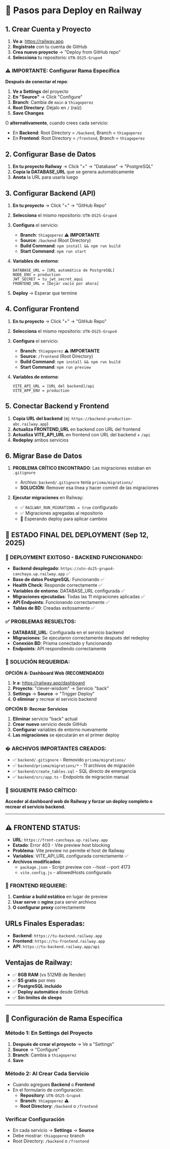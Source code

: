 # 🚄 Pasos para Deploy en Railway

## 1. Crear Cuenta y Proyecto

1. **Ve a**: https://railway.app
2. **Regístrate** con tu cuenta de GitHub
3. **Crea nuevo proyecto** → "Deploy from GitHub repo"
4. **Selecciona** tu repositorio: `UTN-DS25-Grupo4`

### ⚠️ **IMPORTANTE: Configurar Rama Específica**

**Después de conectar el repo**:
1. **Ve a Settings** del proyecto
2. **En "Source"** → Click "Configure"
3. **Branch**: Cambia de `main` a `thiagoperez`
4. **Root Directory**: Déjalo en `/` (raíz)
5. **Save Changes**

O **alternativamente**, cuando crees cada servicio:
- En **Backend**: Root Directory = `/backend`, Branch = `thiagoperez`
- En **Frontend**: Root Directory = `/frontend`, Branch = `thiagoperez`

## 2. Configurar Base de Datos

1. **En tu proyecto Railway** → Click "+" → "Database" → "PostgreSQL"
2. **Copia la DATABASE_URL** que se genera automáticamente
3. **Anota** la URL para usarla luego

## 3. Configurar Backend (API)

1. **En tu proyecto** → Click "+" → "GitHub Repo" 
2. **Selecciona** el mismo repositorio: `UTN-DS25-Grupo4`
3. **Configura** el servicio:
   - **Branch**: `thiagoperez` ⚠️ **IMPORTANTE**
   - **Source**: `/backend` (Root Directory)
   - **Build Command**: `npm install && npm run build`
   - **Start Command**: `npm run start`

4. **Variables de entorno**:
   ```
   DATABASE_URL = [URL automática de PostgreSQL]
   NODE_ENV = production
   JWT_SECRET = tu_jwt_secret_aqui
   FRONTEND_URL = [Dejar vacío por ahora]
   ```

5. **Deploy** → Esperar que termine

## 4. Configurar Frontend

1. **En tu proyecto** → Click "+" → "GitHub Repo"
2. **Selecciona** el mismo repositorio: `UTN-DS25-Grupo4`
3. **Configura** el servicio:
   - **Branch**: `thiagoperez` ⚠️ **IMPORTANTE**
   - **Source**: `/frontend` (Root Directory)
   - **Build Command**: `npm install && npm run build`
   - **Start Command**: `npm run preview`

4. **Variables de entorno**:
   ```
   VITE_API_URL = [URL del backend]/api
   VITE_APP_ENV = production
   ```

## 5. Conectar Backend y Frontend

1. **Copia URL del backend** (ej: `https://backend-production-abc.railway.app`)
2. **Actualiza FRONTEND_URL** en backend con URL del frontend
3. **Actualiza VITE_API_URL** en frontend con URL del backend + `/api`
4. **Redeploy** ambos servicios

## 6. Migrar Base de Datos

1. **PROBLEMA CRÍTICO ENCONTRADO**: Las migraciones estaban en `.gitignore`
   - Archivo: `backend/.gitignore` tenía `prisma/migrations/`
   - **SOLUCIÓN**: Remover esa línea y hacer commit de las migraciones

2. **Ejecutar migraciones** en Railway:
   - ✅ `RAILWAY_RUN_MIGRATIONS = true` configurado
   - ✅ Migraciones agregadas al repositorio
   - 🔄 Esperando deploy para aplicar cambios

## 🚨 **ESTADO FINAL DEL DEPLOYMENT** (Sep 12, 2025)

### 🎉 **DEPLOYMENT EXITOSO - BACKEND FUNCIONANDO:**
- **Backend desplegado**: `https://utn-ds25-grupo4-canchaya.up.railway.app` ✅
- **Base de datos PostgreSQL**: Funcionando ✅  
- **Health Check**: Responde correctamente ✅
- **Variables de entorno**: DATABASE_URL configurada ✅
- **Migraciones ejecutadas**: Todas las 11 migraciones aplicadas ✅
- **API Endpoints**: Funcionando correctamente ✅
- **Tablas de BD**: Creadas exitosamente ✅

### ✅ **PROBLEMAS RESUELTOS:**
- **DATABASE_URL**: Configurada en el servicio backend
- **Migraciones**: Se ejecutaron correctamente después del redeploy
- **Conexión BD**: Prisma conectado y funcionando
- **Endpoints**: API respondiendo correctamente

### 🔧 **SOLUCIÓN REQUERIDA:**

**OPCIÓN A: Dashboard Web (RECOMENDADO)**
1. **Ir a**: https://railway.app/dashboard
2. **Proyecto**: "clever-wisdom" → Servicio "back"
3. **Settings** → **Source** → "Trigger Deploy"
4. **O eliminar** y recrear el servicio backend

**OPCIÓN B: Recrear Servicios**
1. **Eliminar** servicio "back" actual
2. **Crear nuevo** servicio desde GitHub
3. **Configurar** variables de entorno nuevamente
4. **Las migraciones** se ejecutarán en el primer deploy

### � **ARCHIVOS IMPORTANTES CREADOS:**
- ✅ `backend/.gitignore` - Removido `prisma/migrations/`
- ✅ `backend/prisma/migrations/*` - 11 archivos de migración
- ✅ `backend/create_tables.sql` - SQL directo de emergencia
- ✅ `backend/src/app.ts` - Endpoints de migración manual

### 🎯 **SIGUIENTE PASO CRÍTICO:**
**Acceder al dashboard web de Railway y forzar un deploy completo o recrear el servicio backend.**

---

## ⚠️ **FRONTEND STATUS:**
- **URL**: `https://front-canchaya.up.railway.app`
- **Estado**: Error 403 - Vite preview host blocking
- **Problema**: Vite preview no permite el host de Railway
- **Variables**: VITE_API_URL configurada correctamente ✅
- **Archivos modificados**: 
  - `package.json` - Script preview con --host --port 4173
  - `vite.config.js` - allowedHosts configurado

### 🚨 **FRONTEND REQUIERE:**
1. **Cambiar a build estático** en lugar de preview
2. **Usar serve** o **nginx** para servir archivos
3. **O configurar proxy** correctamente

## URLs Finales Esperadas:
- **Backend**: `https://tu-backend.railway.app`
- **Frontend**: `https://tu-frontend.railway.app`
- **API**: `https://tu-backend.railway.app/api`

## Ventajas de Railway:
- ✅ **8GB RAM** (vs 512MB de Render)
- ✅ **$5 gratis** por mes
- ✅ **PostgreSQL incluido**
- ✅ **Deploy automático** desde GitHub
- ✅ **Sin límites de sleeps**

---

## 🔧 **Configuración de Rama Específica**

### Método 1: En Settings del Proyecto
1. **Después de crear el proyecto** → Ve a "Settings"
2. **Source** → "Configure"
3. **Branch**: Cambia a `thiagoperez`
4. **Save**

### Método 2: Al Crear Cada Servicio
- Cuando agregues **Backend** o **Frontend**
- En el formulario de configuración:
  - **Repository**: `UTN-DS25-Grupo4`
  - **Branch**: `thiagoperez` ⚠️
  - **Root Directory**: `/backend` o `/frontend`

### Verificar Configuración
- En cada servicio → **Settings** → **Source**
- Debe mostrar: `thiagoperez` branch
- Root Directory: `/backend` o `/frontend`